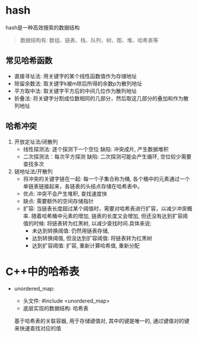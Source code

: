 # hash
hash是一种高效搜索的数据结构
> 数据结构有: 数组、链表、栈、队列、树、图、堆、哈希表等
## 常见哈希函数
- 直接寻址法: 用关键字的某个线性函数值作为存储地址
- 除留余数法: 取关键字k被m除后所得的余数p为散列地址
- 平方取中法: 取关键字平方后的中间几位作为散列地址
- 折叠法: 将关键字分割成位数相同的几部分，然后取这几部分的叠加和作为散列地址

## 哈希冲突

1. 开放定址法/闭散列
    - 线性探测法: 逐个探测下一个空位
        缺陷: 冲突成片, 产生数据堆积
    - 二次探测法：每次平方探测
        缺陷: 二次探测可能会产生循环, 空位较少需要查找多次
2. 链地址法/开散列
    - 将冲突的关键字链在一起: 每一个子集合称为桶, 各个桶中的元素通过一个单链表链接起来，各链表的头结点存储在哈希表中。
    - 优点: 冲突不会产生堆积, 查找速度快
    - 缺点: 需要额外的空间存储指针
    - 扩容: 当链表长度超过某个阈值时，需要对哈希表进行扩容，以减少冲突概率. 随着哈希桶中元素的增加, 链表的长度又会增加, 但还没有达到扩容阈值的时候: 将链表转为红黑树, 以减少查找时间.具体来说:
        - 未达到转换阈值: 仍然用链表存储,
        - 达到转换阈值, 但没达到扩容阈值: 将链表转为红黑树
        - 达到扩容阈值: 扩容, 重新计算哈希值, 重新分配

# C++中的哈希表
- unordered_map: 
  - 头文件: #include <unordered_map>
  - 底层实现的数据结构: 哈希表
  
  基于哈希表的关联容器, 用于存储键值对, 其中的键是唯一的, 通过键值对的键来快速查找对应的值